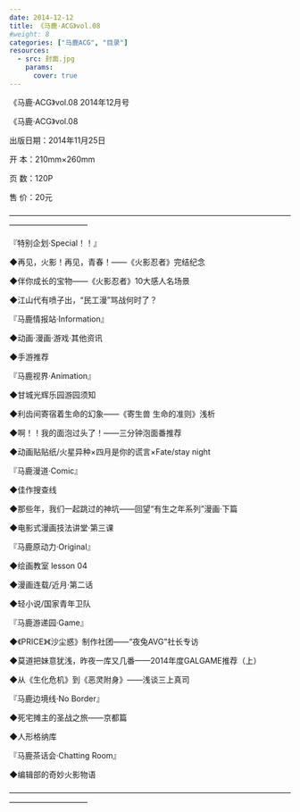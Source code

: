 ```yaml
---
date: 2014-12-12
title: 《马鹿·ACG》vol.08
#weight: 8
categories: ["马鹿ACG", "目录"]
resources:
  - src: 封面.jpg
    params:
      cover: true
---
```


《马鹿·ACG》vol.08 2014年12月号

《马鹿·ACG》vol.08

出版日期：2014年11月25日

开      本：210mm×260mm

页      数：120P

售      价：20元

——————————————————————————————————————————————

『特别企划·Special！！』

◆再见，火影！再见，青春！——《火影忍者》完结纪念

◆伴你成长的宝物——《火影忍者》10大感人名场景

◆江山代有喷子出，“民工漫”骂战何时了？

『马鹿情报站·Information』

◆动画·漫画·游戏·其他资讯

◆手游推荐

『马鹿视界·Animation』

◆甘城光辉乐园游园须知

◆利齿间寄宿着生命的幻象——《寄生兽 生命的准则》浅析

◆啊！！我的面泡过头了！——三分钟泡面番推荐

◆动画贴贴纸/火星异种×四月是你的谎言×Fate/stay night

『马鹿漫道·Comic』

◆佳作搜查线

◆那些年，我们一起跳过的神坑——回望“有生之年系列”漫画·下篇

◆电影式漫画技法讲堂·第三课

『马鹿原动力·Original』

◆绘画教室 lesson 04

◆漫画连载/近月·第二话

◆轻小说/国家青年卫队

『马鹿游递园·Game』

◆《PRICE》《沙尘惑》制作社团——“夜兔AVG”社长专访

◆莫道把妹意犹浅，昨夜一库又几番——2014年度GALGAME推荐（上）

◆从《生化危机》到《恶灵附身》——浅谈三上真司

『马鹿边境线·No Border』

◆死宅摊主的圣战之旅——京都篇

◆人形格纳库

『马鹿茶话会·Chatting Room』

◆编辑部的奇妙火影物语

——————————————————————————————————————————————